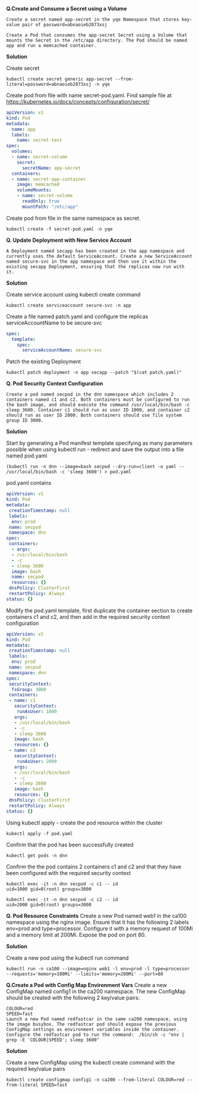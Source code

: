 **Q.Create and Consume a Secret using a Volume**

    Create a secret named app-secret in the yqe Namespace that stores key-value pair of password=abnaoieb2073xsj
    
    Create a Pod that consumes the app-secret Secret using a Volume that mounts the Secret in the /etc/app directory. The Pod should be named app and run a memcached container.

**Solution**    

Create secret
```
kubectl create secret generic app-secret --from-literal=password=abnaoieb2073xsj -n yqe
```

Create pod from file with name secret-pod.yaml. Find sample file at https://kubernetes.io/docs/concepts/configuration/secret/
```yaml
apiVersion: v1
kind: Pod
metadata:
  name: app
  labels:
    name: secret-test
spec:
  volumes:
  - name: secret-volume
    secret:
      secretName: app-secret
  containers:
  - name: secret-app-container
    image: memcached
    volumeMounts:
    - name: secret-volume
      readOnly: true
      mountPath: "/etc/app"
```

Create pod from file in the same namespace as secret.
```
kubectl create -f secret-pod.yaml -n yqe
```

**Q. Update Deployment with New Service Account**

    A Deployment named secapp has been created in the app namespace and currently uses the default ServiceAccount. Create a new ServiceAccount named secure-svc in the app namespace and then use it within the existing secapp Deployment, ensuring that the replicas now run with it.
    
**Solution**

Create service account using kubectl create command
```
kubectl create serviceaccount secure-svc -n app
```

Create a file named patch.yaml and configure the replicas serviceAccountName to be secure-svc
```YAML
spec:
  template:
    spec:
      serviceAccountName: secure-svc
```

Patch the existing Deployment
```
kubectl patch deployment -n app secapp --patch "$(cat patch.yaml)"
```

**Q. Pod Security Context Configuration**

    Create a pod named secpod in the dnn namespace which includes 2 containers named c1 and c2. Both containers must be configured to run the bash image, and should execute the command /usr/local/bin/bash -c sleep 3600. Container c1 should run as user ID 1000, and container c2 should run as user ID 2000. Both containers should use file system group ID 3000.
    
**Solution**

Start by generating a Pod manifest template specifying as many parameters possible when using kubectl run - redirect and save the output into a file named pod.yaml 
```
(kubectl run -n dnn --image=bash secpod --dry-run=client -o yaml -- /usr/local/bin/bash -c 'sleep 3600') > pod.yaml
```
pod.yaml contains
```YAML
apiVersion: v1
kind: Pod
metadata:
 creationTimestamp: null
 labels:
  env: prod
 name: secpod
 namespace: dnn
spec:
 containers:
  - args:
  - /usr/local/bin/bash
  - -c
  - sleep 3600
  image: bash
  name: secpod
  resources: {}
 dnsPolicy: ClusterFirst
 restartPolicy: Always
status: {} 
```

Modify the pod.yaml template, first duplicate the container section to create containers c1 and c2, and then add in the required security context configuration
```YAML
apiVersion: v1
kind: Pod
metadata:
 creationTimestamp: null
 labels:
  env: prod
 name: secpod
 namespace: dnn
spec:
 securityContext:
  fsGroup: 3000
 containers:
 - name: c1
   securityContext:
    runAsUser: 1000
   args:
   - /usr/local/bin/bash
   - -c
   - sleep 3600
   image: bash
   resources: {}
 - name: c2
   securityContext:
    runAsUser: 2000
   args:
   - /usr/local/bin/bash
   - -c
   - sleep 3600
   image: bash
   resources: {}
 dnsPolicy: ClusterFirst
 restartPolicy: Always
status: {}
```

Using kubectl apply - create the pod resource within the cluster
```
kubectl apply -f pod.yaml
```

Confirm that the pod has been successfully created
```
kubectl get pods -n dnn
```

Confirm the the pod contains 2 containers c1 and c2 and that they have been configured with the required security context
```
kubectl exec -it -n dnn secpod -c c1 -- id
uid=1000 gid=0(root) groups=3000

kubectl exec -it -n dnn secpod -c c2 -- id
uid=2000 gid=0(root) groups=3000
```

**Q. Pod Resource Constraints**
    Create a new Pod named web1 in the ca100 namespace using the nginx image. Ensure that it has the following 2 labels env=prod and type=processor. Configure it with a memory request of 100Mi and a memory limit at 200Mi. Expose the pod on port 80.
    
**Solution**

Create a new pod using the kubectl run command
```
kubectl run -n ca100 --image=nginx web1 -l env=prod -l type=processor --requests='memory=100Mi' --limits='memory=200Mi' --port=80
```

**Q.Create a Pod with Config Map Environment Vars**
    Create a new ConfigMap named config1 in the ca200 namespace. The new ConfigMap should be created with the following 2 key/value pairs:
    
    COLOUR=red
    SPEED=fast
    Launch a new Pod named redfastcar in the same ca200 namespace, using the image busybox. The redfastcar pod should expose the previous ConfigMap settings as environment variables inside the container. Configure the redfastcar pod to run the command:  /bin/sh -c "env | grep -E 'COLOUR|SPEED'; sleep 3600"

**Solution**

Create a new ConfigMap using the kubectl create command with the required key/value pairs
```
kubectl create configmap config1 -n ca200 --from-literal COLOUR=red --from-literal SPEED=fast
```